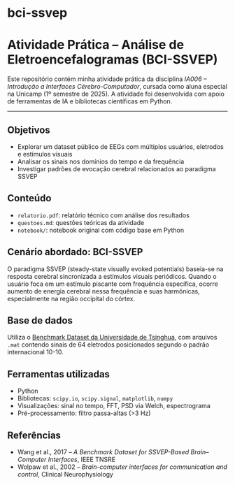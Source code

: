 # bci-ssvep
# Atividade Prática – Análise de Eletroencefalogramas (BCI-SSVEP)

Este repositório contém minha atividade prática da disciplina *IA006 – Introdução a Interfaces Cérebro-Computador*, cursada como aluna especial na Unicamp (1º semestre de 2025). A atividade foi desenvolvida com apoio de ferramentas de IA e bibliotecas científicas em Python.

---

## Objetivos

- Explorar um dataset público de EEGs com múltiplos usuários, eletrodos e estímulos visuais  
- Analisar os sinais nos domínios do tempo e da frequência  
- Investigar padrões de evocação cerebral relacionados ao paradigma SSVEP

## Conteúdo

- `relatorio.pdf`: relatório técnico com análise dos resultados
- `questoes.md`: questões teóricas da atividade
- `notebook/`: notebook original com código base em Python

## Cenário abordado: BCI-SSVEP

O paradigma SSVEP (steady-state visually evoked potentials) baseia-se na resposta cerebral sincronizada a estímulos visuais periódicos. Quando o usuário foca em um estímulo piscante com frequência específica, ocorre aumento de energia cerebral nessa frequência e suas harmônicas, especialmente na região occipital do córtex.

## Base de dados

Utiliza o [Benchmark Dataset da Universidade de Tsinghua](https://bci.med.tsinghua.edu.cn/download.html), com arquivos `.mat` contendo sinais de 64 eletrodos posicionados segundo o padrão internacional 10-10.

## Ferramentas utilizadas

- Python  
- Bibliotecas: `scipy.io`, `scipy.signal`, `matplotlib`, `numpy`  
- Visualizações: sinal no tempo, FFT, PSD via Welch, espectrograma  
- Pré-processamento: filtro passa-altas (>3 Hz)

## Referências

- Wang et al., 2017 – *A Benchmark Dataset for SSVEP-Based Brain–Computer Interfaces*, IEEE TNSRE  
- Wolpaw et al., 2002 – *Brain-computer interfaces for communication and control*, Clinical Neurophysiology
